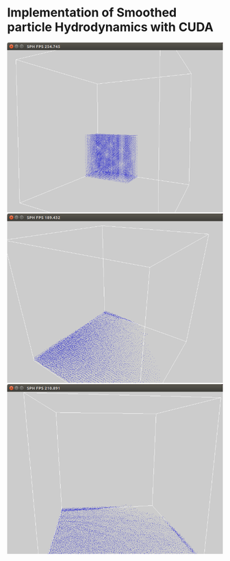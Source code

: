 # Implementation of Smoothed particle Hydrodynamics with CUDA

![SPH](Images/SPH_001.png)![SPH](Images/SPH_002.png)![SPH](Images/SPH_003.png)
